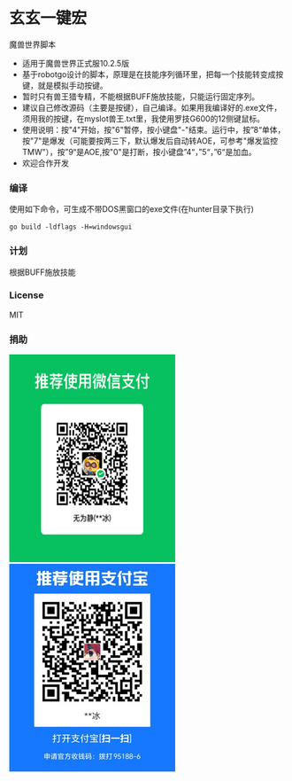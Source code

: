 # 玄玄一键宏
魔兽世界脚本
- 适用于魔兽世界正式服10.2.5版
- 基于robotgo设计的脚本，原理是在技能序列循环里，把每一个技能转变成按键，就是模拟手动按键。
- 暂时只有兽王猎专精，不能根据BUFF施放技能，只能运行固定序列。
- 建议自己修改源码（主要是按键），自己编译。如果用我编译好的.exe文件，须用我的按键，在myslot兽王.txt里，我使用罗技G600的12侧键鼠标。
- 使用说明：按"4"开始，按"6"暂停，按小键盘"-"结束。运行中，按”8“单体，按"7"是爆发（可能要按两三下，默认爆发后自动转AOE，可参考"爆发监控TMW"），按”9“是AOE,按"0"是打断，按小键盘”4“，”5“，”6“是加血。
- 欢迎合作开发

### 编译
使用如下命令，可生成不带DOS黑窗口的exe文件(在hunter目录下执行)
```
go build -ldflags -H=windowsgui
```

### 计划
根据BUFF施放技能

### License
MIT

### 捐助
![](https://github.com/iamiceice/xuanxuan/blob/main/donate/mm.png)
![](https://github.com/iamiceice/xuanxuan/blob/main/donate/22.jpg)
